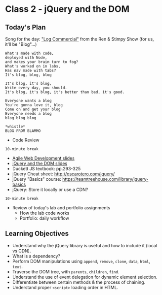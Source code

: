 # Class 2 - jQuery and the DOM

## Today's Plan

Song for the day: ["Log Commercial"](https://www.youtube.com/watch?v=-fQGPZTECYs) from the Ren & Stimpy Show (for us, it'll be "Blog"...)

```
What's made with code,
deployed with Node,
and makes your brain turn to fog?
What's worked on in labs,
Has nav made with tabs?
It's blog, blog, blog

It's blog, it's blog,
Write every day, you should.
It's blog, it's blog, it's better than bad, it's good.

Everyone wants a blog
You're gonna love it, blog
Come on and get your blog
Everyone needs a blog
blog blog blog

*whistle*
BLOG FROM BLAMMO
```

- Code Review

`10-minute break`

- [Agile Web Development slides](https://www.icloud.com/keynote/0cJvuhO2JAl2Zj_EyZPyb-xFg#Code_301_-_Class_2_Slides_-_Agile)
- [jQuery and the DOM slides](https://www.icloud.com/keynote/000lkj_JepVjXS9izEO8qq0Dg#Code_301_-_Class_1_Dom_-_jQuery)
- Duckett JS textbook: pp.293-325
- jQuery Cheat sheet: http://oscarotero.com/jquery/
- jQuery "Basics" course: https://teamtreehouse.com/library/jquery-basics
- jQuery: Store it locally or use a CDN?

`10-minute break`

- Review of today's lab and portfolio assignments
	- How the lab code works
	- Portfolio: daily workflow

## Learning Objectives

* Understand why the jQuery library is useful and how to include it (local vs CDN).
* What is a dependency?
* Perform DOM manipulations using `append`, `remove`, `clone`, `data`, `html`, `text`.
* Traverse the DOM tree, with `parents`, `children`, `find`.
* Understand the use of event delegation for dynamic element selection.
* Differentiate between certain methods & the process of chaining.
* Understand proper `<script>` loading order in HTML.
